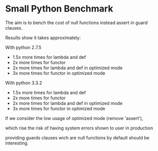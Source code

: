 Small Python Benchmark
===============

The aim is to bench the cost of null functions instead assert in guard clauses.

Results show it takes approximately:

With python 2.7.5

-  1.5x more times for lambda and def
-  2x more times for functor
-  2x more times for lambda and def in optimized mode
-  3x more times for functor in optimized mode

With python 3.3.2

-  1.5x more times for lambda and def
-  2x more times for functor
-  2x more times for lambda and def in optimized mode
-  3x more times for functor in optimized mode



If we consider the low usage of optimized mode (remove 'assert'), 

which rise the risk of having system errors shown to user in production

providing guards clauses wich are null functions by default should be interesting.
